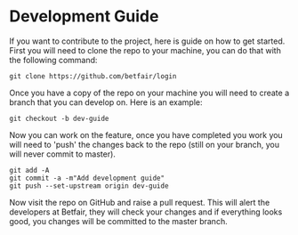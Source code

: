 # Development Guide
If you want to contribute to the project, here is guide on how to get started.  
First you will need to clone the repo to your machine, you can do that with the following command:  
```
git clone https://github.com/betfair/login
```
Once you have a copy of the repo on your machine you will need to create a branch that you can develop on. Here is an example:  
```
git checkout -b dev-guide
```
Now you can work on the feature, once you have completed you work you will need to 'push' the changes back to the repo (still on your branch, you will never commit to master).  
```
git add -A
git commit -a -m"Add development guide"
git push --set-upstream origin dev-guide
```
Now visit the repo on GitHub and raise a pull request. This will alert the developers at Betfair, they will check your changes and if everything looks good, you changes will be committed to the master branch.

